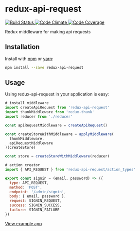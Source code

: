 # redux-api-request

<a href="https://circleci.com/gh/mahaplatform/redux-api-request">
  <img src="https://img.shields.io/circleci/project/mahaplatform/redux-api-request.svg?maxAge=600" alt="Build Status" >
</a>
<a href="https://codeclimate.com/github/mahaplatform/redux-api-request">
  <img src="https://img.shields.io/codeclimate/github/mahaplatform/redux-api-request.svg?maxAge=600" alt="Code Climate" />
</a>
<a href="https://codeclimate.com/github/mahaplatform/redux-api-request/coverage">
  <img src="https://img.shields.io/codeclimate/coverage/github/mahaplatform/redux-api-request.svg?maxAge=600" alt="Code Coverage" />
</a>

Redux middleware for making api requests

## Installation
Install with [npm](http://npmjs.com) or [yarn](https://yarnpkg.com):

```sh
npm install --save redux-api-request
```

## Usage
Using redux-api-request in your application is easy:

```javascript
# install middleware
import createApiRequest from 'redux-api-request'
import thunkMiddleware from 'redux-thunk'
import reducer from './reducer'

const apiRequestMiddleware = createApiRequest()

const createStoreWithMiddleware = applyMiddleware(
  thunkMiddleware,
  apiRequestMiddleware
)(createStore)

const store = createStoreWithMiddleware(reducer)

# action creator
import { API_REQUEST } from 'redux-api-request/action_types'

export const signin = (email, password) => ({
  type: API_REQUEST,
  method: 'POST',
  endpoint: '/admin/signin',
  body: { email, password },
  request: SIGNIN_REQUEST,
  success: SIGNIN_SUCCESS,
  failure: SIGNIN_FAILURE
})
```

[View example app](https://github.com/mahaplatform/redux-api-request/tree/master/example)
